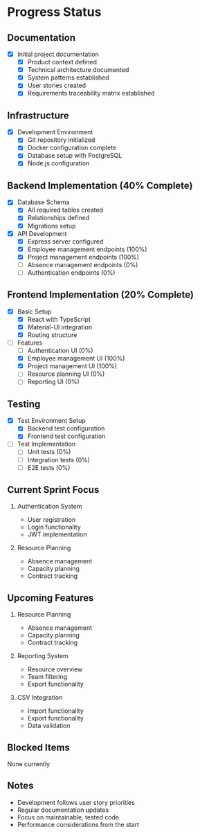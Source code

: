 # Progress Status

## Documentation
- [x] Initial project documentation
  - [x] Product context defined
  - [x] Technical architecture documented
  - [x] System patterns established
  - [x] User stories created
  - [x] Requirements traceability matrix established

## Infrastructure
- [x] Development Environment
  - [x] Git repository initialized
  - [x] Docker configuration complete
  - [x] Database setup with PostgreSQL
  - [x] Node.js configuration

## Backend Implementation (40% Complete)
- [x] Database Schema
  - [x] All required tables created
  - [x] Relationships defined
  - [x] Migrations setup

- [x] API Development
  - [x] Express server configured
  - [x] Employee management endpoints (100%)
  - [x] Project management endpoints (100%)
  - [ ] Absence management endpoints (0%)
  - [ ] Authentication endpoints (0%)

## Frontend Implementation (20% Complete)
- [x] Basic Setup
  - [x] React with TypeScript
  - [x] Material-UI integration
  - [x] Routing structure

- [ ] Features
  - [ ] Authentication UI (0%)
  - [x] Employee management UI (100%)
  - [x] Project management UI (100%)
  - [ ] Resource planning UI (0%)
  - [ ] Reporting UI (0%)

## Testing
- [x] Test Environment Setup
  - [x] Backend test configuration
  - [x] Frontend test configuration
- [ ] Test Implementation
  - [ ] Unit tests (0%)
  - [ ] Integration tests (0%)
  - [ ] E2E tests (0%)

## Current Sprint Focus
1. Authentication System
   - User registration
   - Login functionality
   - JWT implementation

2. Resource Planning
   - Absence management
   - Capacity planning
   - Contract tracking

## Upcoming Features
1. Resource Planning
   - Absence management
   - Capacity planning
   - Contract tracking

2. Reporting System
   - Resource overview
   - Team filtering
   - Export functionality

3. CSV Integration
   - Import functionality
   - Export functionality
   - Data validation

## Blocked Items
None currently

## Notes
- Development follows user story priorities
- Regular documentation updates
- Focus on maintainable, tested code
- Performance considerations from the start
